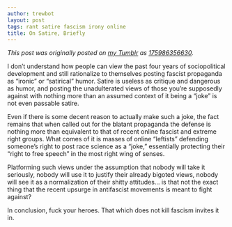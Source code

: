 ```yaml
---
author: trewbot
layout: post
tags: rant satire fascism irony online
title: On Satire, Briefly
---
```


*This post was originally posted on [my Tumblr](https://trewbot.tumblr.com) as
[175986356630](http://trewbot.tumblr.com/post/175986356630).*

I don’t understand how people can view the past four years of sociopolitical
development and still rationalize to themselves posting fascist propaganda as
“ironic” or “satirical” humor. Satire is useless as critique and dangerous as
humor, and posting the unadulterated views of those you’re supposedly against
with nothing more than an assumed context of it being a “joke” is not even
passable satire.

Even if there is some decent reason to actually make such a joke, the fact
remains that when called out for the blatant propaganda the defense is nothing
more than equivalent to that of recent online fascist and extreme right groups.
What comes of it is masses of online “leftists” defending someone’s right to
post race science as a “joke,” essentially protecting their “right to free
speech” in the most right wing of senses.

Platforming such views under the assumption that nobody will take it seriously,
nobody will use it to justify their already bigoted views, nobody will see it as
a normalization of their shitty attitudes… is that not the exact thing that the
recent upsurge in antifascist movements is meant to fight against?

In conclusion, fuck your heroes. That which does not kill fascism invites it in.
